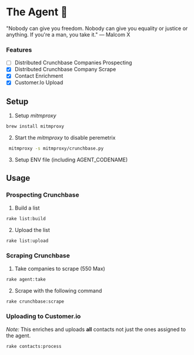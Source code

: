 # The Agent 🥷
"Nobody can give you freedom. Nobody can give you equality or justice or anything. If you're a man, you take it." — Malcom X

### Features
- [ ] Distributed Crunchbase Companies Prospecting
- [x] Distributed Crunchbase Company Scrape
- [x] Contact Enrichment
- [x] Customer.Io Upload

## Setup
1. Setup _mitmproxy_

```bash
brew install mitmproxy
```

2. Start the _mitmproxy_ to disable peremetrix
 
```bash
 mitmproxy -s mitmproxy/crunchbase.py  
```

3. Setup ENV file (including AGENT_CODENAME)

## Usage

### Prospecting Crunchbase
1. Build a list
```bash
rake list:build
```

2. Upload the list
```bash
rake list:upload
```

### Scraping Crunchbase
1. Take companies to scrape (550 Max)
```bash
rake agent:take
```

2. Scrape with the following command
```bash
rake crunchbase:scrape
```

### Uploading to Customer.io
_Note:_ This enriches and uploads __all__ contacts not just the ones assigned to the agent.

```bash
rake contacts:process
```